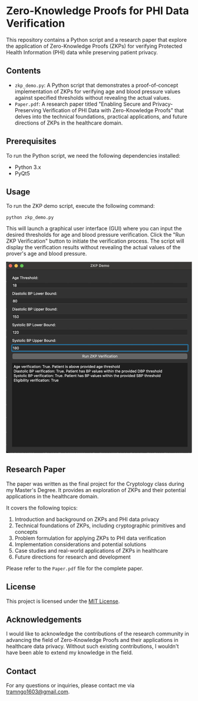 # Zero-Knowledge Proofs for PHI Data Verification

This repository contains a Python script and a research paper that explore the application of Zero-Knowledge Proofs (ZKPs) for verifying Protected Health Information (PHI) data while preserving patient privacy.

## Contents

- `zkp_demo.py`: A Python script that demonstrates a proof-of-concept implementation of ZKPs for verifying age and blood pressure values against specified thresholds without revealing the actual values.
- `Paper.pdf`: A research paper titled "Enabling Secure and Privacy-Preserving Verification of PHI Data with Zero-Knowledge Proofs" that delves into the technical foundations, practical applications, and future directions of ZKPs in the healthcare domain.

## Prerequisites

To run the Python script, we need the following dependencies installed:

- Python 3.x
- PyQt5

  
## Usage

To run the ZKP demo script, execute the following command:

```
python zkp_demo.py
```

This will launch a graphical user interface (GUI) where you can input the desired thresholds for age and blood pressure verification. Click the "Run ZKP Verification" button to initiate the verification process. The script will display the verification results without revealing the actual values of the prover's age and blood pressure.

![ZKP demo](ZKP-demo.png)

## Research Paper

The paper was written as the final project for the Cryptology class during my Master's Degree. It provides an exploration of ZKPs and their potential applications in the healthcare domain. 

It covers the following topics:

1. Introduction and background on ZKPs and PHI data privacy
2. Technical foundations of ZKPs, including cryptographic primitives and concepts
3. Problem formulation for applying ZKPs to PHI data verification
4. Implementation considerations and potential solutions
5. Case studies and real-world applications of ZKPs in healthcare
6. Future directions for research and development

Please refer to the `Paper.pdf` file for the complete paper.

## License

This project is licensed under the [MIT License](LICENSE).

## Acknowledgements

I would like to acknowledge the contributions of the research community in advancing the field of Zero-Knowledge Proofs and their applications in healthcare data privacy. Without such existing contributions, I wouldn't have been able to extend my knowledge in the field.

## Contact

For any questions or inquiries, please contact me via tramngo1603@gmail.com.
